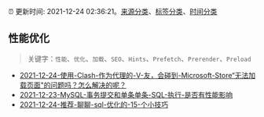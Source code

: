 :alarm_clock: 更新时间: 2021-12-24 02:36:21。[来源分类](../README.md)、[标签分类](../TAGS.md)、[时间分类](../TIMELINE.md)

## 性能优化


> 关键字：`性能`、`优化`、`加载`、`SEO`、`Hints`、`Prefetch`、`Prerender`、`Preload`



- [2021-12-24-使用-Clash-作为代理的-V-友，会碰到-Microsoft-Store“无法加载页面"的问题吗？怎么解决的呢？](https://www.v2ex.com/t/824125) 
- [2021-12-23-MySQL-事务提交和单条单条-SQL-执行-是否有性能影响](https://www.v2ex.com/t/824116) 
- [2021-12-24-推荐-聊聊-sql-优化的-15-个小技巧](https://toutiao.io/k/a94tblq) 